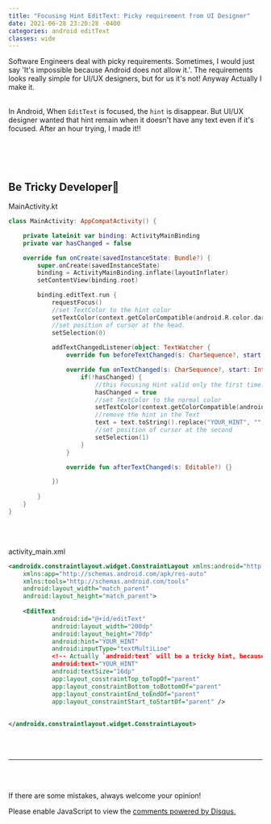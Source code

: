 ```yaml
---
title: "Focusing Hint EditText: Picky requirement from UI Designer"
date: 2021-06-28 23:20:28 -0400
categories: android editText
classes: wide
---
```


Software Engineers deal with picky requirements. Sometimes, I would just say 'It's impossible because Android does not allow it.'.
The requirements looks really simple for UI/UX designers, but for us it's not! Anyway Actually I make it.
<br>
<br>

In Android, When `EditText` is focused, the `hint` is disappear. But UI/UX designer wanted that hint remain when it doesn't have any text even if it's focused.
After an hour trying, I made it!!

<br>
<br>
<br>

Be Tricky Developer👻
-------------------------
MainActivity.kt
```kotlin
class MainActivity: AppCompatActivity() {

    private lateinit var binding: ActivityMainBinding
    private var hasChanged = false

    override fun onCreate(savedInstanceState: Bundle?) {
        super.onCreate(savedInstanceState)
        binding = ActivityMainBinding.inflate(layoutInflater)
        setContentView(binding.root)

        binding.editText.run {
            requestFocus()
            //set TextColor to the hint color
            setTextColor(context.getColorCompatible(android.R.color.darker_gray))
            //set position of cursor at the head.
            setSelection(0)
			
            addTextChangedListener(object: TextWatcher {
                override fun beforeTextChanged(s: CharSequence?, start: Int, count: Int, after: Int) {}

                override fun onTextChanged(s: CharSequence?, start: Int, before: Int, count: Int) {
                    if(!hasChanged) {
                        //this Focusing Hint valid only the first time.
                        hasChanged = true
                        //set TextColor to the normal color
                        setTextColor(context.getColorCompatible(android.R.color.black))
                        //remove the hint in the Text
                        text = text.toString().replace("YOUR_HINT", "").toEditable()
                        //set position of cursor at the second
                        setSelection(1)
                    }
                }

                override fun afterTextChanged(s: Editable?) {}

            })
			
        }
    }
}
```

<br>
<br>

activity_main.xml
```xml
<androidx.constraintlayout.widget.ConstraintLayout xmlns:android="http://schemas.android.com/apk/res/android"
    xmlns:app="http://schemas.android.com/apk/res-auto"
    xmlns:tools="http://schemas.android.com/tools"
    android:layout_width="match_parent"
    android:layout_height="match_parent">
	
	<EditText
            android:id="@+id/editText"
            android:layout_width="200dp"
            android:layout_height="70dp"
            android:hint="YOUR_HINT"
            android:inputType="textMultiLine"
			<!-- Actually `android:text` will be a tricky hint, because it's focused. -->
            android:text="YOUR_HINT"
            android:textSize="16dp"
			app:layout_cosstraintTop_toTopOf="parent"
            app:layout_constraintBottom_toBottomOf="parent"
            app:layout_constraintEnd_toEndOf="parent"
            app:layout_constraintStart_toStartOf="parent" />
	
	
</androidx.constraintlayout.widget.ConstraintLayout>
```
<br>
<br>

*********************

<br>
<br>

If there are some mistakes, always welcome your opinion!


<div id="disqus_thread"></div>
<script>
    /**
    *  RECOMMENDED CONFIGURATION VARIABLES: EDIT AND UNCOMMENT THE SECTION BELOW TO INSERT DYNAMIC VALUES FROM YOUR PLATFORM OR CMS.
    *  LEARN WHY DEFINING THESE VARIABLES IS IMPORTANT: https://disqus.com/admin/universalcode/#configuration-variables    */
    /*
    var disqus_config = function () {
    this.page.url = PAGE_URL;  // Replace PAGE_URL with your page's canonical URL variable
    this.page.identifier = PAGE_IDENTIFIER; // Replace PAGE_IDENTIFIER with your page's unique identifier variable
    };
    */
    (function() { // DON'T EDIT BELOW THIS LINE
    var d = document, s = d.createElement('script');
    s.src = 'https://joon-github-io.disqus.com/embed.js';
    s.setAttribute('data-timestamp', +new Date());
    (d.head || d.body).appendChild(s);
    })();
</script>
<noscript>Please enable JavaScript to view the <a href="https://disqus.com/?ref_noscript">comments powered by Disqus.</a></noscript>
